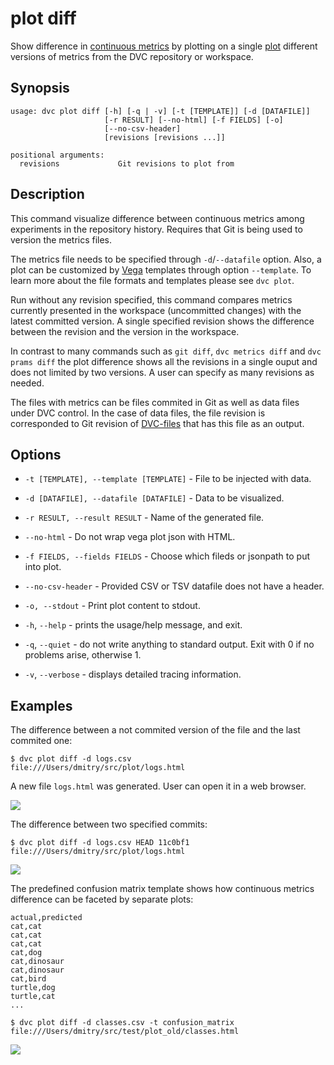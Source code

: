 # plot diff

Show difference in
[continuous metrics](/doc/command-reference/plot#continous-metrics) by plotting
on a single [plot](/doc/command-reference/plot) different versions of metrics
from the <abbr>DVC repository</abbr> or workspace.

## Synopsis

```usage
usage: dvc plot diff [-h] [-q | -v] [-t [TEMPLATE]] [-d [DATAFILE]]
                     [-r RESULT] [--no-html] [-f FIELDS] [-o]
                     [--no-csv-header]
                     [revisions [revisions ...]]

positional arguments:
  revisions             Git revisions to plot from
```

## Description

This command visualize difference between continuous metrics among experiments
in the repository history. Requires that Git is being used to version the
metrics files.

The metrics file needs to be specified through `-d`/`--datafile` option. Also, a
plot can be customized by [Vega](https://vega.github.io/) templates through
option `--template`. To learn more about the file formats and templates please
see `dvc plot`.

Run without any revision specified, this command compares metrics currently
presented in the workspace (uncommitted changes) with the latest committed
version. A single specified revision shows the difference between the revision
and the version in the workspace.

In contrast to many commands such as `git diff`, `dvc metrics diff` and
`dvc prams diff` the plot difference shows all the revisions in a single ouput
and does not limited by two versions. A user can specify as many revisions as
needed.

The files with metrics can be files commited in Git as well as data files under
DVC control. In the case of data files, the file revision is corresponded to Git
revision of [DVC-files](/doc/user-guide/dvc-file-format) that has this file as
an output.

## Options

- `-t [TEMPLATE], --template [TEMPLATE]` - File to be injected with data.

- `-d [DATAFILE], --datafile [DATAFILE]` - Data to be visualized.

- `-r RESULT, --result RESULT` - Name of the generated file.

- `--no-html` - Do not wrap vega plot json with HTML.

- `-f FIELDS, --fields FIELDS` - Choose which fileds or jsonpath to put into
  plot.

- `--no-csv-header` - Provided CSV or TSV datafile does not have a header.

- `-o, --stdout` - Print plot content to stdout.

- `-h`, `--help` - prints the usage/help message, and exit.

- `-q`, `--quiet` - do not write anything to standard output. Exit with 0 if no
  problems arise, otherwise 1.

- `-v`, `--verbose` - displays detailed tracing information.

## Examples

The difference between a not commited version of the file and the last commited
one:

```dvc
$ dvc plot diff -d logs.csv
file:///Users/dmitry/src/plot/logs.html
```

A new file `logs.html` was generated. User can open it in a web browser.

![](/img/plot_diff_workspace.svg)

The difference between two specified commits:

```dvc
$ dvc plot diff -d logs.csv HEAD 11c0bf1
file:///Users/dmitry/src/plot/logs.html
```

![](/img/plot_diff.svg)

The predefined confusion matrix template shows how continuous metrics difference
can be faceted by separate plots:

```csv
actual,predicted
cat,cat
cat,cat
cat,cat
cat,dog
cat,dinosaur
cat,dinosaur
cat,bird
turtle,dog
turtle,cat
...
```

```dvc
$ dvc plot diff -d classes.csv -t confusion_matrix
file:///Users/dmitry/src/test/plot_old/classes.html
```

![](/img/plot_diff_confusion.svg)
